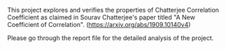 This project explores and verifies the properties of Chatterjee Correlation Coefficient as claimed in Sourav Chatterjee's paper titled "A New Coefficient of Correlation". (https://arxiv.org/abs/1909.10140v4)

Please go through the report file for the detailed analysis of the project. 
